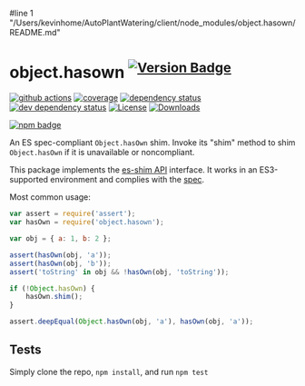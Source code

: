 #line 1 "/Users/kevinhome/AutoPlantWatering/client/node_modules/object.hasown/README.md"
# object.hasown <sup>[![Version Badge][npm-version-svg]][package-url]</sup>

[![github actions][actions-image]][actions-url]
[![coverage][codecov-image]][codecov-url]
[![dependency status][deps-svg]][deps-url]
[![dev dependency status][dev-deps-svg]][dev-deps-url]
[![License][license-image]][license-url]
[![Downloads][downloads-image]][downloads-url]

[![npm badge][npm-badge-png]][package-url]

An ES spec-compliant `Object.hasOwn` shim. Invoke its "shim" method to shim `Object.hasOwn` if it is unavailable or noncompliant.

This package implements the [es-shim API](https://github.com/es-shims/api) interface. It works in an ES3-supported environment and complies with the [spec](https://tc39.es/proposal-accessible-object-hasownproperty/).

Most common usage:
```js
var assert = require('assert');
var hasOwn = require('object.hasown');

var obj = { a: 1, b: 2 };

assert(hasOwn(obj, 'a'));
assert(hasOwn(obj, 'b'));
assert('toString' in obj && !hasOwn(obj, 'toString'));

if (!Object.hasOwn) {
	hasOwn.shim();
}

assert.deepEqual(Object.hasOwn(obj, 'a'), hasOwn(obj, 'a'));
```

## Tests
Simply clone the repo, `npm install`, and run `npm test`

[package-url]: https://npmjs.com/package/object.hasown
[npm-version-svg]: https://versionbadg.es/es-shims/Object.hasOwn.svg
[deps-svg]: https://david-dm.org/es-shims/Object.hasOwn.svg
[deps-url]: https://david-dm.org/es-shims/Object.hasOwn
[dev-deps-svg]: https://david-dm.org/es-shims/Object.hasOwn/dev-status.svg
[dev-deps-url]: https://david-dm.org/es-shims/Object.hasOwn#info=devDependencies
[npm-badge-png]: https://nodei.co/npm/object.hasown.png?downloads=true&stars=true
[license-image]: https://img.shields.io/npm/l/object.hasown.svg
[license-url]: LICENSE
[downloads-image]: https://img.shields.io/npm/dm/object.hasown.svg
[downloads-url]: https://npm-stat.com/charts.html?package=object.hasown
[codecov-image]: https://codecov.io/gh/es-shims/Object.hasOwn/branch/main/graphs/badge.svg
[codecov-url]: https://app.codecov.io/gh/es-shims/Object.hasOwn/
[actions-image]: https://img.shields.io/endpoint?url=https://github-actions-badge-u3jn4tfpocch.runkit.sh/es-shims/Object.hasOwn
[actions-url]: https://github.com/es-shims/Object.hasOwn/actions
